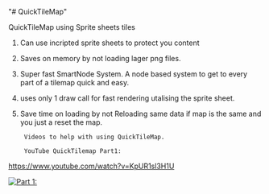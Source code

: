 "# QuickTileMap" 

 QuickTileMap using Sprite sheets tiles

1. Can use incripted sprite sheets to protect you content
2. Saves on memory by not loading lager png files.
3. Super fast SmartNode System. A node based system to get to every part of a tilemap quick and easy.
4. uses only 1 draw call for fast rendering utalising the sprite sheet.
5. Save time on loading by not Reloading same data if map is the same and you just a reset the map.


		Videos to help with using QuickTileMap.

		YouTube QuickTilemap Part1:
		 
https://www.youtube.com/watch?v=KpUR1sl3H1U

[![Part 1:](https://img.youtube.com/vi/KpUR1sl3H1U/hqdefault.jpg)](https://www.youtube.com/embed/KpUR1sl3H1U)
